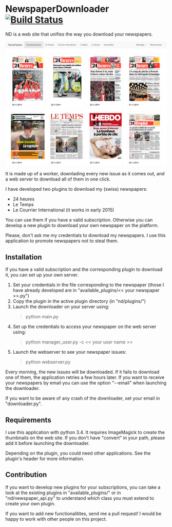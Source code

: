 # NewspaperDownloader [![Build Status](https://travis-ci.org/hectord/newspaper-downloader.svg)](http://travis-ci.org/hectord/newspaper-downloader)

ND is a web site that unifies the way you download your newspapers.

![website example](/pictures/website_example.png?raw=true "What your website could look like")

It is made up of a worker, downlading every new issue as it comes out, and a web server to download all of them in one click.

I have developed two plugins to download my (swiss) newspapers:
 * 24 heures
 * Le Temps
 * Le Courrier International (it works in early 2015)

You can use them if you have a valid subscription. Otherwise you can develop a new plugin to download your own newspaper on the platform.

Please, don't ask me my credentials to download my newspapers. I use this application to promote newspapers not to steal them.

## Installation

If you have a valid subscription and the corresponding plugin to download it, you can set up your own server.

 1. Set your credentials in the file corresponding to the newspaper (those I have already developed are in "available_plugins/<< your newspaper >>.py")
 2. Copy the plugin in the active plugin directory (in "nd/plugins/")
 3. Launch the downloader on your server using:
       > python main.py
 4. Set up the credentials to access your newspaper on the web server using:
       > python manager_user.py -c << your user name >>
 5. Launch the webserver to see your newspaper issues:
       > python webserver.py

Every morning, the new issues will be downloaded. If it fails to download one of them, the application retries a few hours later. If you want to receive your newspapers by email you can use the option "--email" when launching the downloader.

If you want to be aware of any crash of the downloader, set your email in "downloader.py".

## Requirements

I use this application with python 3.4. It requires ImageMagick to create the thumbnails on the web site. If you don't have "convert" in your path, please add it before launching the downloader.

Depending on the plugin, you could need other applications. See the plugin's header for more information.

## Contribution

If you want to develop new plugins for your subscriptions, you can take a look at the existing plugins in "available_plugins/" or in "nd/newspaper_api.py" to understand which class you must extend to create your own plugin.

If you want to add new functionalitites, send me a pull request! I would be happy to work with other people on this project.


